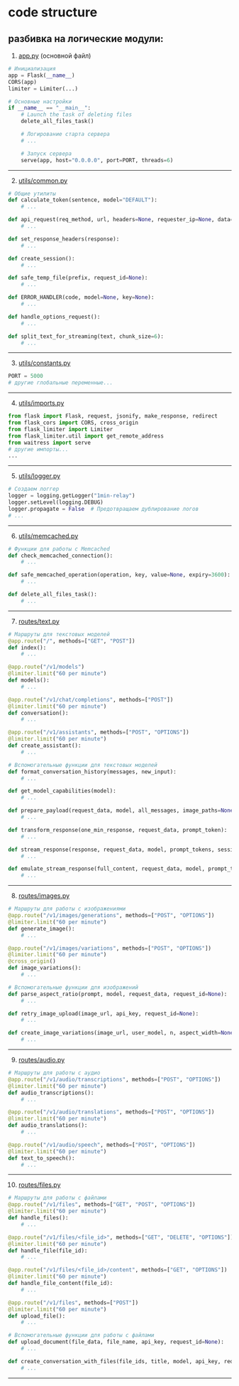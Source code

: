 # code structure

разбивка на логические модули:
---
1. [app.py](https://github.com/chelaxian/1min-relay/blob/test/app.py) (основной файл)
```python
# Инициализация
app = Flask(__name__)
CORS(app)
limiter = Limiter(...)

# Основные настройки
if __name__ == "__main__":
    # Launch the task of deleting files
    delete_all_files_task()

    # Логирование старта сервера
    # ...

    # Запуск сервера
    serve(app, host="0.0.0.0", port=PORT, threads=6)
```
---
2. [utils/common.py](https://github.com/chelaxian/1min-relay/blob/test/utils/common.py)
```python
# Общие утилиты
def calculate_token(sentence, model="DEFAULT"):
    # ...

def api_request(req_method, url, headers=None, requester_ip=None, data=None, files=None, stream=False, timeout=None, json=None, **kwargs):
    # ...

def set_response_headers(response):
    # ...

def create_session():
    # ...

def safe_temp_file(prefix, request_id=None):
    # ...

def ERROR_HANDLER(code, model=None, key=None):
    # ...

def handle_options_request():
    # ...

def split_text_for_streaming(text, chunk_size=6):
    # ...
```
---
3. [utils/constants.py](https://github.com/chelaxian/1min-relay/blob/test/utils/constants.py)
```python
PORT = 5000
# другие глобальные переменные...
```
---
4. [utils/imports.py](https://github.com/chelaxian/1min-relay/blob/test/utils/imports.py)
```python
from flask import Flask, request, jsonify, make_response, redirect
from flask_cors import CORS, cross_origin
from flask_limiter import Limiter
from flask_limiter.util import get_remote_address
from waitress import serve
# другие импорты...
...
```
---
5. [utils/logger.py](https://github.com/chelaxian/1min-relay/blob/test/utils/logger.py)
```python
# Создаем логгер
logger = logging.getLogger("1min-relay")
logger.setLevel(logging.DEBUG)
logger.propagate = False  # Предотвращаем дублирование логов
# ...
```
---
6. [utils/memcached.py](https://github.com/chelaxian/1min-relay/blob/test/utils/memcached.py)
```python
# Функции для работы с Memcached
def check_memcached_connection():
    # ...

def safe_memcached_operation(operation, key, value=None, expiry=3600):
    # ...

def delete_all_files_task():
    # ...
```
---
7. [routes/text.py](https://github.com/chelaxian/1min-relay/blob/test/routes/text.py)
```python
# Маршруты для текстовых моделей
@app.route("/", methods=["GET", "POST"])
def index():
    # ...

@app.route("/v1/models")
@limiter.limit("60 per minute")
def models():
    # ...

@app.route("/v1/chat/completions", methods=["POST"])
@limiter.limit("60 per minute")
def conversation():
    # ...

@app.route("/v1/assistants", methods=["POST", "OPTIONS"])
@limiter.limit("60 per minute")
def create_assistant():
    # ...

# Вспомогательные функции для текстовых моделей
def format_conversation_history(messages, new_input):
    # ...

def get_model_capabilities(model):
    # ...

def prepare_payload(request_data, model, all_messages, image_paths=None, request_id=None):
    # ...

def transform_response(one_min_response, request_data, prompt_token):
    # ...

def stream_response(response, request_data, model, prompt_tokens, session=None):
    # ...

def emulate_stream_response(full_content, request_data, model, prompt_tokens):
    # ...
```
---
8. [routes/images.py](https://github.com/chelaxian/1min-relay/blob/test/routes/images.py)
```python
# Маршруты для работы с изображениями
@app.route("/v1/images/generations", methods=["POST", "OPTIONS"])
@limiter.limit("60 per minute")
def generate_image():
    # ...

@app.route("/v1/images/variations", methods=["POST", "OPTIONS"])
@limiter.limit("60 per minute")
@cross_origin()
def image_variations():
    # ...

# Вспомогательные функции для изображений
def parse_aspect_ratio(prompt, model, request_data, request_id=None):
    # ...

def retry_image_upload(image_url, api_key, request_id=None):
    # ...

def create_image_variations(image_url, user_model, n, aspect_width=None, aspect_height=None, mode=None, request_id=None):
    # ...
```
---
9. [routes/audio.py](https://github.com/chelaxian/1min-relay/blob/test/routes/audio.py)
```python
# Маршруты для работы с аудио
@app.route("/v1/audio/transcriptions", methods=["POST", "OPTIONS"])
@limiter.limit("60 per minute")
def audio_transcriptions():
    # ...

@app.route("/v1/audio/translations", methods=["POST", "OPTIONS"])
@limiter.limit("60 per minute")
def audio_translations():
    # ...

@app.route("/v1/audio/speech", methods=["POST", "OPTIONS"])
@limiter.limit("60 per minute")
def text_to_speech():
    # ...
```
---
10. [routes/files.py](https://github.com/chelaxian/1min-relay/blob/test/routes/files.py)
```python
# Маршруты для работы с файлами
@app.route("/v1/files", methods=["GET", "POST", "OPTIONS"])
@limiter.limit("60 per minute")
def handle_files():
    # ...

@app.route("/v1/files/<file_id>", methods=["GET", "DELETE", "OPTIONS"])
@limiter.limit("60 per minute")
def handle_file(file_id):
    # ...

@app.route("/v1/files/<file_id>/content", methods=["GET", "OPTIONS"])
@limiter.limit("60 per minute")
def handle_file_content(file_id):
    # ...

@app.route("/v1/files", methods=["POST"])
@limiter.limit("60 per minute")
def upload_file():
    # ...

# Вспомогательные функции для работы с файлами
def upload_document(file_data, file_name, api_key, request_id=None):
    # ...

def create_conversation_with_files(file_ids, title, model, api_key, request_id=None):
    # ...
```
---

